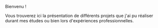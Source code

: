 <meta charset="utf-8">
<head>
Bienvenu !

Vous trouverez ici la présentation de différents projets que j'ai pu réaliser durant mes études ou bien lors d'expériences professionnelles.
</head>

<script src="//d3js.org/d3.v3.min.js"></script>
<script src="./myVoronoi.js"></script>
  

<body>
<iframe width="100%" height="400" src="//jsfiddle.net/sgu5dc0k/406/embedded/result/" allowpaymentrequest frameborder="0" style="display: none;"></iframe>

</body>
